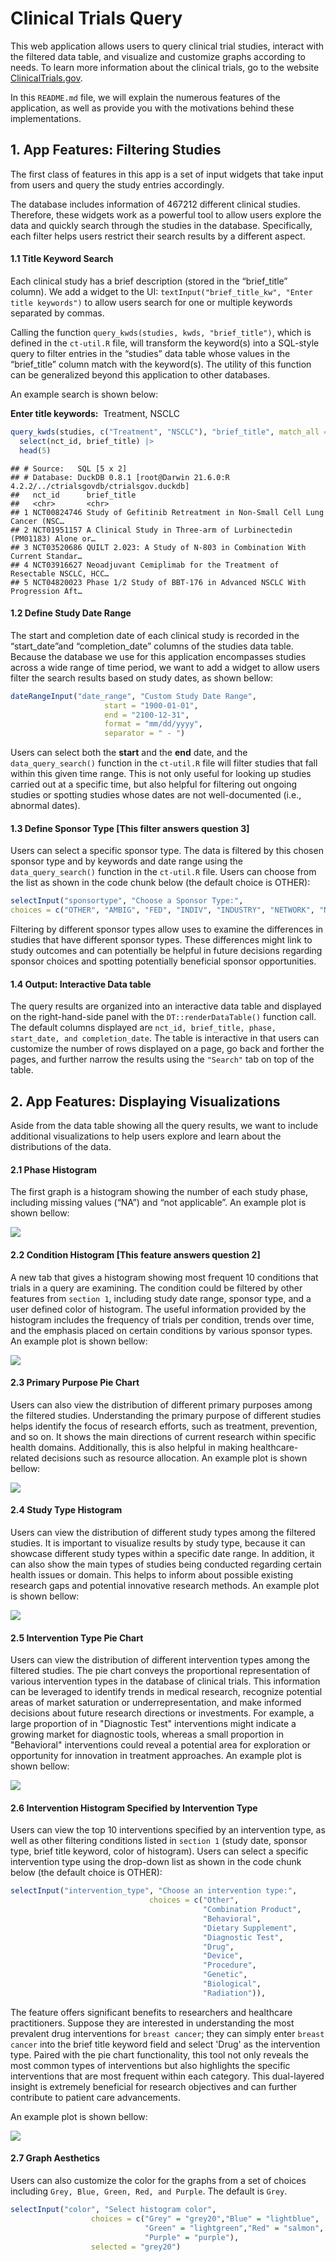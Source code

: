 
# Clinical Trials Query

This web application allows users to query clinical trial studies,
interact with the filtered data table, and visualize and customize
graphs according to needs. To learn more information about the clinical
trials, go to the website
[ClinicalTrials.gov](https://clinicaltrials.gov).

In this `README.md` file, we will explain the numerous features of the
application, as well as provide you with the motivations behind these
implementations.

## 1. App Features: Filtering Studies

The first class of features in this app is a set of input widgets that
take input from users and query the study entries accordingly.

The database includes information of 467212 different clinical studies.
Therefore, these widgets work as a powerful tool to allow users explore
the data and quickly search through the studies in the database.
Specifically, each filter helps users restrict their search results by a
different aspect.

#### **1.1 Title Keyword Search**

Each clinical study has a brief description (stored in the “brief_title”
column). We add a widget to the UI:
`textInput("brief_title_kw", "Enter title keywords")` to allow users
search for one or multiple keywords separated by commas.

Calling the function `query_kwds(studies, kwds, "brief_title")`, which
is defined in the `ct-util.R` file, will transform the keyword(s) into a
SQL-style query to filter entries in the “studies” data table whose
values in the “brief_title” column match with the keyword(s). The
utility of this function can be generalized beyond this application to
other databases.

An example search is shown below:

**Enter title keywords:**  Treatment, NSCLC

``` r
query_kwds(studies, c("Treatment", "NSCLC"), "brief_title", match_all = T) |> 
  select(nct_id, brief_title) |>
  head(5)
```

    ## # Source:   SQL [5 x 2]
    ## # Database: DuckDB 0.8.1 [root@Darwin 21.6.0:R 4.2.2/../ctrialsgovdb/ctrialsgov.duckdb]
    ##   nct_id      brief_title                                                       
    ##   <chr>       <chr>                                                             
    ## 1 NCT00824746 Study of Gefitinib Retreatment in Non-Small Cell Lung Cancer (NSC…
    ## 2 NCT01951157 A Clinical Study in Three-arm of Lurbinectedin (PM01183) Alone or…
    ## 3 NCT03520686 QUILT 2.023: A Study of N-803 in Combination With Current Standar…
    ## 4 NCT03916627 Neoadjuvant Cemiplimab for the Treatment of Resectable NSCLC, HCC…
    ## 5 NCT04820023 Phase 1/2 Study of BBT-176 in Advanced NSCLC With Progression Aft…

#### **1.2 Define Study Date Range**

The start and completion date of each clinical study is recorded in the
“start_date”and “completion_date” columns of the studies data table.
Because the database we use for this application encompasses studies
across a wide range of time period, we want to add a widget to allow
users filter the search results based on study dates, as shown bellow:

``` r
dateRangeInput("date_range", "Custom Study Date Range",
                     start = "1900-01-01",
                     end = "2100-12-31",
                     format = "mm/dd/yyyy",
                     separator = " - ")
```

Users can select both the **start** and the **end** date, and the
`data_query_search()` function in the `ct-util.R` file will filter
studies that fall within this given time range. This is not only useful
for looking up studies carried out at a specific time, but also helpful
for filtering out ongoing studies or spotting studies whose dates are
not well-documented (i.e., abnormal dates).

#### **1.3 Define Sponsor Type** [This filter answers question 3]


Users can select a specific sponsor type. The data is filtered by this 
chosen sponsor type and by keywords and date range using the 
`data_query_search()` function in the `ct-util.R` file. Users can choose 
from the list as shown in the code chunk below (the default choice is OTHER):

``` r
selectInput("sponsortype", "Choose a Sponsor Type:",
choices = c("OTHER", "AMBIG", "FED", "INDIV", "INDUSTRY", "NETWORK", "NIH", "OTHER_GOV", "UNKNOWN")),
```

Filtering by
different sponsor types allow uses to examine the differences in studies 
that have different sponsor types. These differences might link to study 
outcomes and can potentially be helpful in future decisions regarding sponsor 
choices and spotting potentially beneficial sponsor opportunities.

#### **1.4 Output: Interactive Data table**

The query results are organized into an interactive data table and
displayed on the right-hand-side panel with the `DT::renderDataTable()`
function call. The default columns displayed are
`nct_id, brief_title, phase, start_date, and completion_date`. The table
is interactive in that users can customize the number of rows displayed
on a page, go back and forther the pages, and further narrow the results
using the `"Search"` tab on top of the table.

## 2. App Features: Displaying Visualizations

Aside from the data table showing all the query results, we want to
include additional visualizations to help users explore and learn about
the distributions of the data.

#### 2.1 Phase Histogram

The first graph is a histogram showing the number of each study phase,
including missing values (“NA”) and “not applicable”. An example plot is
shown bellow:

![](README_files/figure-gfm/unnamed-chunk-4-1.png)<!-- -->

#### 2.2 Condition Histogram [This feature answers question 2]

A new tab that gives a histogram showing most frequent 10 conditions that trials in a query are examining. The condition could be filtered by other features from `section 1`, including study date range, sponsor type, and a user defined color of histogram. The useful information provided by the histogram includes the frequency of trials per condition, trends over time, and the emphasis placed on certain conditions by various sponsor types. An example plot is shown bellow: 

![](README_files/figure-gfm/condition_hist.png)<!-- -->

#### 2.3 Primary Purpose Pie Chart
Users can also view the distribution of different primary purposes among the filtered studies. Understanding the primary purpose of different studies helps identify the focus of research efforts, such as treatment, prevention, and so on. It shows the main directions of current research within specific health domains. Additionally, this is also helpful in making healthcare-related decisions such as resource allocation. An example plot is shown bellow: 

![](README_files/figure-gfm/primary_purpose.png)


#### 2.4 Study Type Histogram
Users can view the distribution of different study types among the filtered studies. It is important to visualize results by study type, because it can showcase different study types within a specific date range. In addition, it can also show the main types of studies being conducted regarding certain health issues or domain. This helps to inform about possible existing research gaps and potential innovative research methods. An example plot is shown bellow: 

![](README_files/figure-gfm/study_type.png)<!-- -->

#### 2.5 Intervention Type Pie Chart

Users can view the distribution of different intervention types among the filtered studies. The pie chart conveys the proportional representation of various intervention types in the database of clinical trials. This information can be leveraged to identify trends in medical research, recognize potential areas of market saturation or underrepresentation, and make informed decisions about future research directions or investments. For example, a large proportion of  in "Diagnostic Test" interventions might indicate a growing market for diagnostic tools, whereas a small proportion in "Behavioral" interventions could reveal a potential area for exploration or opportunity for innovation in treatment approaches. An example plot is shown bellow: 

![](README_files/figure-gfm/inter_pie.png)<!-- -->

#### 2.6 Intervention Histogram Specified by Intervention Type
Users can view the top 10 interventions specified by an intervention type, as well as other filtering conditions listed in `section 1` (study date, sponsor type, brief title keyword, color of histogram). Users can select a specific intervention type using the drop-down list as shown in the code chunk below (the default choice is OTHER):

``` r
selectInput("intervention_type", "Choose an intervention type:",
                               choices = c("Other",
                                           "Combination Product",
                                           "Behavioral",
                                           "Dietary Supplement",
                                           "Diagnostic Test",
                                           "Drug",
                                           "Device",
                                           "Procedure",
                                           "Genetic",
                                           "Biological",
                                           "Radiation")), 
```

The feature offers significant benefits to researchers and healthcare practitioners. Suppose they are interested in understanding the most prevalent drug interventions for `breast cancer`; they can simply enter `breast cancer` into the brief title keyword field and select 'Drug' as the intervention type. Paired with the pie chart functionality, this tool not only reveals the most common types of interventions but also highlights the specific interventions that are most frequent within each category. This dual-layered insight is extremely beneficial for research objectives and can further contribute to patient care advancements.

An example plot is shown bellow: 

![](README_files/figure-gfm/intervention.png)<!-- -->

#### 2.7 Graph Aesthetics

Users can also customize the color for the graphs from a set of choices
including `Grey, Blue, Green, Red, and Purple`. The default is `Grey`.

``` r
selectInput("color", "Select histogram color", 
                  choices = c("Grey" = "grey20","Blue" = "lightblue",
                              "Green" = "lightgreen","Red" = "salmon", 
                              "Purple" = "purple"),
                  selected = "grey20")
```
